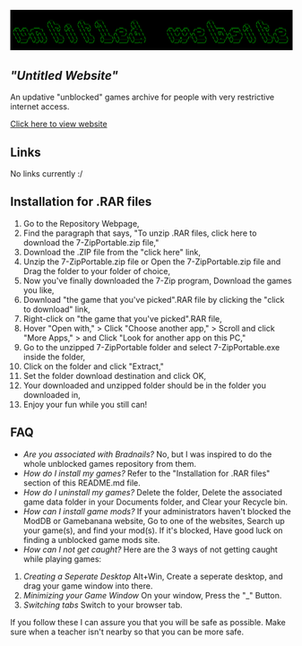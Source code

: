 <img src="assets/images/untitled_website_logo.png"></img>
## <i>"Untitled Website"</i>
An updative "unblocked" games archive for people with very restrictive internet access.

<a href="https://sdstatt.github.io/untitled_website/">Click here to view website</a>

## Links
No links currently :/

## Installation for .RAR files
1. Go to the Repository Webpage,
2. Find the paragraph that says, "To unzip .RAR files, click here to download the 7-ZipPortable.zip file,"
3. Download the .ZIP file from the "click here" link,
4. Unzip the 7-ZipPortable.zip file or Open the 7-ZipPortable.zip file and Drag the folder to your folder of choice,
5. Now you've finally downloaded the 7-Zip program, Download the games you like,
6. Download "the game that you've picked".RAR file by clicking the "click to download" link,
7. Right-click on "the game that you've picked".RAR file,
8. Hover "Open with," > Click "Choose another app," > Scroll and click "More Apps," > and Click "Look for another app on this PC,"
9. Go to the unzipped 7-ZipPortable folder and select 7-ZipPortable.exe inside the folder,
10. Click on the folder and click "Extract,"
11. Set the folder download destination and click OK,
12. Your downloaded and unzipped folder should be in the folder you downloaded in,
13. Enjoy your fun while you still can!

## FAQ
- *Are you associated with Bradnails?*
No, but I was inspired to do the whole unblocked games repository from them.
- *How do I install my games?*
Refer to the "Installation for .RAR files" section of this README.md file.
- *How do I uninstall my games?*
Delete the folder, Delete the associated game data folder in your Documents folder, and Clear your Recycle bin.
- *How can I install game mods?*
If your administrators haven't blocked the ModDB or Gamebanana website, Go to one of the websites, Search up your game(s), and find your mod(s). If it's blocked, Have good luck on finding a unblocked game mods site.
- *How can I not get caught?*
Here are the 3 ways of not getting caught while playing games:

1. *Creating a Seperate Desktop* 
Alt+Win, Create a seperate desktop, and drag your game window into there.
2. *Minimizing your Game Window*
On your window, Press the "_" Button.
3. *Switching tabs*
Switch to your browser tab.

If you follow these I can assure you that you will be safe as possible. Make sure when a teacher isn't nearby so that you can be more safe.
